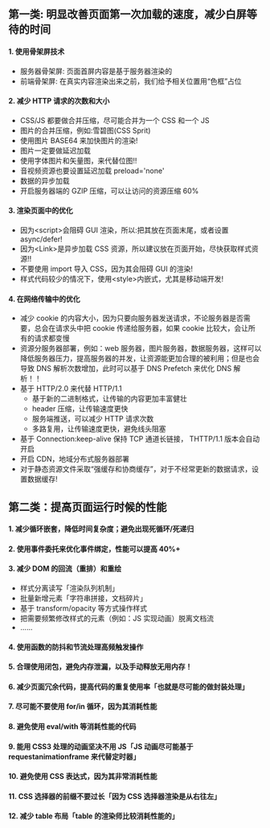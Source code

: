## 第一类: 明显改善页面第一次加载的速度，减少白屏等待的时间

#### 1. 使用骨架屏技术

- 服务器骨架屏: 页面首屏内容是基于服务器渲染的
- 前端骨架屏: 在真实内容渲染出来之前，我们给予相关位置用“色框”占位

#### 2. 减少 HTTP 请求的次数和大小

- CSS/JS 都要做合并压缩，尽可能合并为一个 CSS 和一个 JS
- 图片的合并压缩，例如:雪碧图(CSS Sprit)
- 使用图片 BASE64 来加快图片的渲染!
- 图片一定要做延迟加载
- 使用字体图片和矢量图，来代替位图!!
- 音视频资源也要设置延迟加载 preload='none'
- 数据的异步加载
- 开启服务器端的 GZIP 压缩，可以让访问的资源压缩 60%

#### 3. 渲染页面中的优化

- 因为\<script>会阻碍 GUI 渲染，所以:把其放在页面末尾，或者设置 async/defer!
- 因为\<Link>是异步加载 CSS 资源，所以建议放在页面开始，尽快获取样式资源!!
- 不要使用 import 导入 CSS，因为其会阻碍 GUI 的渲染!
- 样式代码较少的情况下，使用\<style>内嵌式，尤其是移动端开发!

#### 4. 在网络传输中的优化

- 减少 cookie 的内容大小，因为只要向服务器发送请求，不论服务器是否需要，总会在请求头中把 cookie 传递给服务器，如果 cookie 比较大，会让所有的请求都变慢
- 资源分服务器部署，例如：web 服务器，图片服务器，数据服务器，这样可以降低服务器压力，提高服务器的并发，让资源能更加合理的被利用；但是也会导致 DNS 解析次数增加，此时可以基于 DNS Prefetch 来优化 DNS 解析！！
- 基于 HTTP/2.0 来代替 HTTP/1.1
  - 基于新的二进制格式，让传输的内容更加丰富健壮
  - header 压缩，让传输速度更快
  - 服务端推送，可以减少 HTTP 请求次数
  - 多路复用，让传输速度更快，避免线头阻塞
- 基于 Connection:keep-alive 保持 TCP 通道长链接， THTTP/1.1 版本会自动开启
- 开启 CDN，地域分布式服务器部署
- 对于静态资源文件采取“强缓存和协商缓存”，对于不经常更新的数据请求，设置数据缓存!

## 第二类：提高页面运行时候的性能

#### 1. 减少循环嵌套，降低时间复杂度；避免出现死循环/死递归

#### 2. 使用事件委托来优化事件绑定，性能可以提高 40%+

#### 3. 减少 DOM 的回流（重排）和重绘

- 样式分离读写「渲染队列机制」
- 批量新增元素「字符串拼接，文档碎片」
- 基于 transform/opacity 等方式操作样式
- 把需要频繁修改样式的元素（例如：JS 实现动画）脱离文档流
- ......

#### 4. 使用函数的防抖和节流处理高频触发操作

#### 5. 合理使用闭包，避免内存泄漏，以及手动释放无用内存！

#### 6. 减少页面冗余代码，提高代码的重复使用率「也就是尽可能的做封装处理」

#### 7. 尽可能不要使用 for/in 循环，因为其消耗性能

#### 8. 避免使用 eval/with 等消耗性能的代码

#### 9. 能用 CSS3 处理的动画坚决不用 JS「JS 动画尽可能基于 requestanimationframe 来代替定时器」

#### 10. 避免使用 CSS 表达式，因为其非常消耗性能

#### 11. CSS 选择器的前缀不要过长「因为 CSS 选择器渲染是从右往左」

#### 12. 减少 table 布局「table 的渲染师比较消耗性能的」
